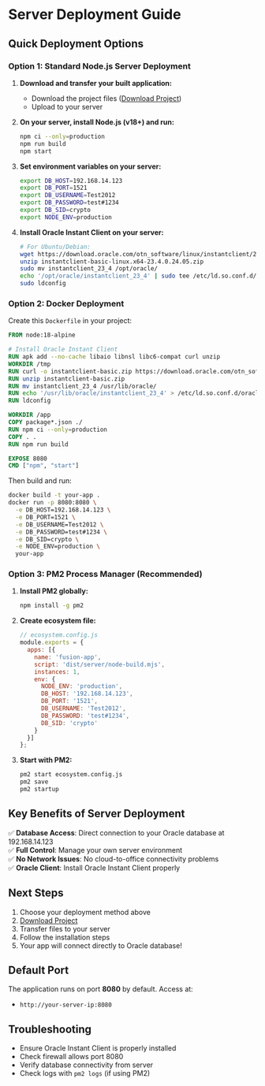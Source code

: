 # Server Deployment Guide

## Quick Deployment Options

### Option 1: Standard Node.js Server Deployment

1. **Download and transfer your built application:**
   - Download the project files ([Download Project](#project-download))
   - Upload to your server

2. **On your server, install Node.js (v18+) and run:**
   ```bash
   npm ci --only=production
   npm run build
   npm start
   ```

3. **Set environment variables on your server:**
   ```bash
   export DB_HOST=192.168.14.123
   export DB_PORT=1521
   export DB_USERNAME=Test2012
   export DB_PASSWORD=test#1234
   export DB_SID=crypto
   export NODE_ENV=production
   ```

4. **Install Oracle Instant Client on your server:**
   ```bash
   # For Ubuntu/Debian:
   wget https://download.oracle.com/otn_software/linux/instantclient/2340000/instantclient-basic-linux.x64-23.4.0.24.05.zip
   unzip instantclient-basic-linux.x64-23.4.0.24.05.zip
   sudo mv instantclient_23_4 /opt/oracle/
   echo '/opt/oracle/instantclient_23_4' | sudo tee /etc/ld.so.conf.d/oracle.conf
   sudo ldconfig
   ```

### Option 2: Docker Deployment

Create this `Dockerfile` in your project:

```dockerfile
FROM node:18-alpine

# Install Oracle Instant Client
RUN apk add --no-cache libaio libnsl libc6-compat curl unzip
WORKDIR /tmp
RUN curl -o instantclient-basic.zip https://download.oracle.com/otn_software/linux/instantclient/2340000/instantclient-basic-linux.x64-23.4.0.24.05.zip
RUN unzip instantclient-basic.zip
RUN mv instantclient_23_4 /usr/lib/oracle/
RUN echo '/usr/lib/oracle/instantclient_23_4' > /etc/ld.so.conf.d/oracle.conf
RUN ldconfig

WORKDIR /app
COPY package*.json ./
RUN npm ci --only=production
COPY . .
RUN npm run build

EXPOSE 8080
CMD ["npm", "start"]
```

Then build and run:
```bash
docker build -t your-app .
docker run -p 8080:8080 \
  -e DB_HOST=192.168.14.123 \
  -e DB_PORT=1521 \
  -e DB_USERNAME=Test2012 \
  -e DB_PASSWORD=test#1234 \
  -e DB_SID=crypto \
  -e NODE_ENV=production \
  your-app
```

### Option 3: PM2 Process Manager (Recommended)

1. **Install PM2 globally:**
   ```bash
   npm install -g pm2
   ```

2. **Create ecosystem file:**
   ```javascript
   // ecosystem.config.js
   module.exports = {
     apps: [{
       name: 'fusion-app',
       script: 'dist/server/node-build.mjs',
       instances: 1,
       env: {
         NODE_ENV: 'production',
         DB_HOST: '192.168.14.123',
         DB_PORT: '1521',
         DB_USERNAME: 'Test2012',
         DB_PASSWORD: 'test#1234',
         DB_SID: 'crypto'
       }
     }]
   };
   ```

3. **Start with PM2:**
   ```bash
   pm2 start ecosystem.config.js
   pm2 save
   pm2 startup
   ```

## Key Benefits of Server Deployment

✅ **Database Access**: Direct connection to your Oracle database at 192.168.14.123  
✅ **Full Control**: Manage your own server environment  
✅ **No Network Issues**: No cloud-to-office connectivity problems  
✅ **Oracle Client**: Install Oracle Instant Client properly  

## Next Steps

1. Choose your deployment method above
2. [Download Project](#project-download) 
3. Transfer files to your server
4. Follow the installation steps
5. Your app will connect directly to Oracle database!

## Default Port

The application runs on port **8080** by default. Access at:
- `http://your-server-ip:8080`

## Troubleshooting

- Ensure Oracle Instant Client is properly installed
- Check firewall allows port 8080
- Verify database connectivity from server
- Check logs with `pm2 logs` (if using PM2)
